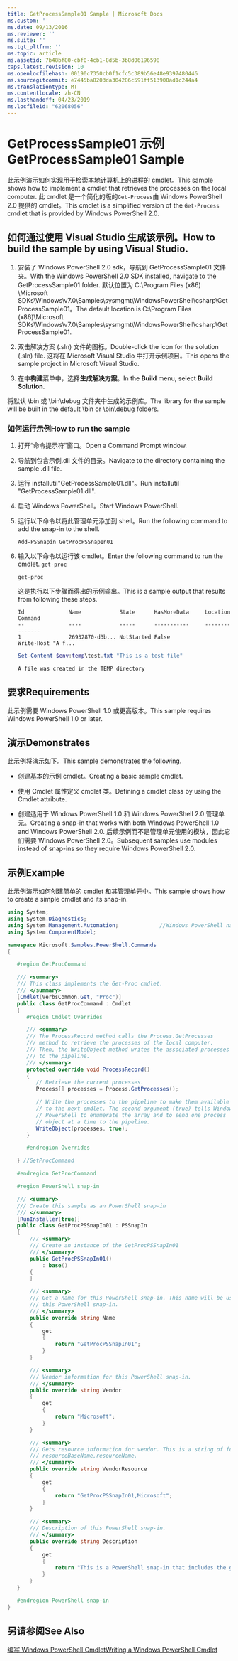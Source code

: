 ```yaml
---
title: GetProcessSample01 Sample | Microsoft Docs
ms.custom: ''
ms.date: 09/13/2016
ms.reviewer: ''
ms.suite: ''
ms.tgt_pltfrm: ''
ms.topic: article
ms.assetid: 7b48bf80-cbf0-4cb1-8d5b-3b8d06196598
caps.latest.revision: 10
ms.openlocfilehash: 00190c7350cb0f1cfc5c389b56e48e9397480446
ms.sourcegitcommit: e7445ba8203da304286c591ff513900ad1c244a4
ms.translationtype: MT
ms.contentlocale: zh-CN
ms.lasthandoff: 04/23/2019
ms.locfileid: "62068056"
---
```

# <a name="getprocesssample01-sample"></a><span data-ttu-id="e189a-102">GetProcessSample01 示例</span><span class="sxs-lookup"><span data-stu-id="e189a-102">GetProcessSample01 Sample</span></span>

<span data-ttu-id="e189a-103">此示例演示如何实现用于检索本地计算机上的进程的 cmdlet。</span><span class="sxs-lookup"><span data-stu-id="e189a-103">This sample shows how to implement a cmdlet that retrieves the processes on the local computer.</span></span> <span data-ttu-id="e189a-104">此 cmdlet 是一个简化的版的`Get-Process`由 Windows PowerShell 2.0 提供的 cmdlet。</span><span class="sxs-lookup"><span data-stu-id="e189a-104">This cmdlet is a simplified version of the `Get-Process` cmdlet that is provided by Windows PowerShell 2.0.</span></span>

## <a name="how-to-build-the-sample-by-using-visual-studio"></a><span data-ttu-id="e189a-105">如何通过使用 Visual Studio 生成该示例。</span><span class="sxs-lookup"><span data-stu-id="e189a-105">How to build the sample by using Visual Studio.</span></span>

1. <span data-ttu-id="e189a-106">安装了 Windows PowerShell 2.0 sdk，导航到 GetProcessSample01 文件夹。</span><span class="sxs-lookup"><span data-stu-id="e189a-106">With the Windows PowerShell 2.0 SDK installed, navigate to the GetProcessSample01 folder.</span></span> <span data-ttu-id="e189a-107">默认位置为 C:\Program Files (x86) \Microsoft SDKs\Windows\v7.0\Samples\sysmgmt\WindowsPowerShell\csharp\GetProcessSample01。</span><span class="sxs-lookup"><span data-stu-id="e189a-107">The default location is C:\Program Files (x86)\Microsoft SDKs\Windows\v7.0\Samples\sysmgmt\WindowsPowerShell\csharp\GetProcessSample01.</span></span>

2. <span data-ttu-id="e189a-108">双击解决方案 (.sln) 文件的图标。</span><span class="sxs-lookup"><span data-stu-id="e189a-108">Double-click the icon for the solution (.sln) file.</span></span> <span data-ttu-id="e189a-109">这将在 Microsoft Visual Studio 中打开示例项目。</span><span class="sxs-lookup"><span data-stu-id="e189a-109">This opens the sample project in Microsoft Visual Studio.</span></span>

3. <span data-ttu-id="e189a-110">在中**构建**菜单中，选择**生成解决方案**。</span><span class="sxs-lookup"><span data-stu-id="e189a-110">In the **Build** menu, select **Build Solution**.</span></span>

  <span data-ttu-id="e189a-111">将默认 \bin 或 \bin\debug 文件夹中生成的示例库。</span><span class="sxs-lookup"><span data-stu-id="e189a-111">The library for the sample will be built in the default \bin or \bin\debug folders.</span></span>

### <a name="how-to-run-the-sample"></a><span data-ttu-id="e189a-112">如何运行示例</span><span class="sxs-lookup"><span data-stu-id="e189a-112">How to run the sample</span></span>

1. <span data-ttu-id="e189a-113">打开“命令提示符”窗口。</span><span class="sxs-lookup"><span data-stu-id="e189a-113">Open a Command Prompt window.</span></span>

2. <span data-ttu-id="e189a-114">导航到包含示例.dll 文件的目录。</span><span class="sxs-lookup"><span data-stu-id="e189a-114">Navigate to the directory containing the sample .dll file.</span></span>

3. <span data-ttu-id="e189a-115">运行 installutil"GetProcessSample01.dll"。</span><span class="sxs-lookup"><span data-stu-id="e189a-115">Run installutil "GetProcessSample01.dll".</span></span>

4. <span data-ttu-id="e189a-116">启动 Windows PowerShell。</span><span class="sxs-lookup"><span data-stu-id="e189a-116">Start Windows PowerShell.</span></span>

5. <span data-ttu-id="e189a-117">运行以下命令以将此管理单元添加到 shell。</span><span class="sxs-lookup"><span data-stu-id="e189a-117">Run the following command to add the snap-in to the shell.</span></span>

   `Add-PSSnapin GetProcPSSnapIn01`

6. <span data-ttu-id="e189a-118">输入以下命令以运行该 cmdlet。</span><span class="sxs-lookup"><span data-stu-id="e189a-118">Enter the following command to run the cmdlet.</span></span> `get-proc`

   `get-proc`

   <span data-ttu-id="e189a-119">这是执行以下步骤而得出的示例输出。</span><span class="sxs-lookup"><span data-stu-id="e189a-119">This is a sample output that results from following these steps.</span></span>

   ```output
   Id              Name            State      HasMoreData     Location             Command
   --              ----            -----      -----------     --------             -------
   1               26932870-d3b... NotStarted False                                 Write-Host "A f...

   ```

   ```powershell
   Set-Content $env:temp\test.txt "This is a test file"
   ```

   ```output
   A file was created in the TEMP directory
   ```

## <a name="requirements"></a><span data-ttu-id="e189a-120">要求</span><span class="sxs-lookup"><span data-stu-id="e189a-120">Requirements</span></span>

<span data-ttu-id="e189a-121">此示例需要 Windows PowerShell 1.0 或更高版本。</span><span class="sxs-lookup"><span data-stu-id="e189a-121">This sample requires Windows PowerShell 1.0 or later.</span></span>

## <a name="demonstrates"></a><span data-ttu-id="e189a-122">演示</span><span class="sxs-lookup"><span data-stu-id="e189a-122">Demonstrates</span></span>

<span data-ttu-id="e189a-123">此示例将演示如下。</span><span class="sxs-lookup"><span data-stu-id="e189a-123">This sample demonstrates the following.</span></span>

- <span data-ttu-id="e189a-124">创建基本的示例 cmdlet。</span><span class="sxs-lookup"><span data-stu-id="e189a-124">Creating a basic sample cmdlet.</span></span>

- <span data-ttu-id="e189a-125">使用 Cmdlet 属性定义 cmdlet 类。</span><span class="sxs-lookup"><span data-stu-id="e189a-125">Defining a cmdlet class by using the Cmdlet attribute.</span></span>

- <span data-ttu-id="e189a-126">创建适用于 Windows PowerShell 1.0 和 Windows PowerShell 2.0 管理单元。</span><span class="sxs-lookup"><span data-stu-id="e189a-126">Creating a snap-in that works with both Windows PowerShell 1.0 and Windows PowerShell 2.0.</span></span> <span data-ttu-id="e189a-127">后续示例而不是管理单元使用的模块，因此它们需要 Windows PowerShell 2.0。</span><span class="sxs-lookup"><span data-stu-id="e189a-127">Subsequent samples use modules instead of snap-ins so they require Windows PowerShell 2.0.</span></span>

## <a name="example"></a><span data-ttu-id="e189a-128">示例</span><span class="sxs-lookup"><span data-stu-id="e189a-128">Example</span></span>

<span data-ttu-id="e189a-129">此示例演示如何创建简单的 cmdlet 和其管理单元中。</span><span class="sxs-lookup"><span data-stu-id="e189a-129">This sample shows how to create a simple cmdlet and its snap-in.</span></span>

```csharp
using System;
using System.Diagnostics;
using System.Management.Automation;             //Windows PowerShell namespace
using System.ComponentModel;

namespace Microsoft.Samples.PowerShell.Commands
{

   #region GetProcCommand

   /// <summary>
   /// This class implements the Get-Proc cmdlet.
   /// </summary>
   [Cmdlet(VerbsCommon.Get, "Proc")]
   public class GetProcCommand : Cmdlet
   {
      #region Cmdlet Overrides

      /// <summary>
      /// The ProcessRecord method calls the Process.GetProcesses
      /// method to retrieve the processes of the local computer.
      /// Then, the WriteObject method writes the associated processes
      /// to the pipeline.
      /// </summary>
      protected override void ProcessRecord()
      {
         // Retrieve the current processes.
         Process[] processes = Process.GetProcesses();

         // Write the processes to the pipeline to make them available
         // to the next cmdlet. The second argument (true) tells Windows
         // PowerShell to enumerate the array and to send one process
         // object at a time to the pipeline.
         WriteObject(processes, true);
      }

      #endregion Overrides

   } //GetProcCommand

   #endregion GetProcCommand

   #region PowerShell snap-in

   /// <summary>
   /// Create this sample as an PowerShell snap-in
   /// </summary>
   [RunInstaller(true)]
   public class GetProcPSSnapIn01 : PSSnapIn
   {
       /// <summary>
       /// Create an instance of the GetProcPSSnapIn01
       /// </summary>
       public GetProcPSSnapIn01()
           : base()
       {
       }

       /// <summary>
       /// Get a name for this PowerShell snap-in. This name will be used in registering
       /// this PowerShell snap-in.
       /// </summary>
       public override string Name
       {
           get
           {
               return "GetProcPSSnapIn01";
           }
       }

       /// <summary>
       /// Vendor information for this PowerShell snap-in.
       /// </summary>
       public override string Vendor
       {
           get
           {
               return "Microsoft";
           }
       }

       /// <summary>
       /// Gets resource information for vendor. This is a string of format:
       /// resourceBaseName,resourceName.
       /// </summary>
       public override string VendorResource
       {
           get
           {
               return "GetProcPSSnapIn01,Microsoft";
           }
       }

       /// <summary>
       /// Description of this PowerShell snap-in.
       /// </summary>
       public override string Description
       {
           get
           {
               return "This is a PowerShell snap-in that includes the get-proc cmdlet.";
           }
       }
   }

   #endregion PowerShell snap-in
}
```

## <a name="see-also"></a><span data-ttu-id="e189a-130">另请参阅</span><span class="sxs-lookup"><span data-stu-id="e189a-130">See Also</span></span>

[<span data-ttu-id="e189a-131">编写 Windows PowerShell Cmdlet</span><span class="sxs-lookup"><span data-stu-id="e189a-131">Writing a Windows PowerShell Cmdlet</span></span>](./writing-a-windows-powershell-cmdlet.md)